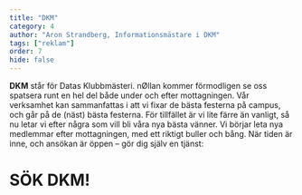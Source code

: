 ```yaml
---
title: "DKM"
category: 4
author: "Aron Strandberg, Informationsmästare i DKM"
tags: ["reklam"]
order: 7
hide: false
---
```


**DKM** står för Datas Klubbmästeri. nØllan kommer förmodligen se oss spatsera runt en hel del både under och efter mottagningen. Vår verksamhet kan sammanfattas i att vi fixar de bästa festerna på campus, och går på de (näst) bästa festerna. För tillfället är vi lite färre än vanligt, så nu letar vi efter några som vill bli våra nya bästa vänner. Vi börjar leta nya medlemmar efter mottagningen, med ett riktigt buller och bång. När tiden är inne, och ansökan är öppen – gör dig själv en tjänst:

# SÖK DKM!
